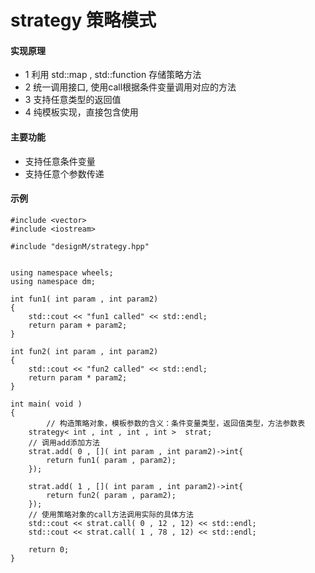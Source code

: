 # strategy 策略模式
#### 实现原理
- 1 利用 std::map , std::function 存储策略方法
- 2 统一调用接口, 使用call根据条件变量调用对应的方法
- 3 支持任意类型的返回值
- 4 纯模板实现，直接包含使用
#### 主要功能
- 支持任意条件变量
- 支持任意个参数传递

#### 示例
```
#include <vector>
#include <iostream>

#include "designM/strategy.hpp"


using namespace wheels;
using namespace dm;

int fun1( int param , int param2)
{
	std::cout << "fun1 called" << std::endl;
	return param + param2;
}

int fun2( int param , int param2)
{
	std::cout << "fun2 called" << std::endl;
	return param * param2;
}

int main( void )
{
        // 构造策略对象，模板参数的含义：条件变量类型，返回值类型，方法参数表
	strategy< int , int , int , int >  strat;
	// 调用add添加方法
	strat.add( 0 , []( int param , int param2)->int{
		return fun1( param , param2);
	});
	
	strat.add( 1 , []( int param , int param2)->int{
		return fun2( param , param2);
	});
	// 使用策略对象的call方法调用实际的具体方法
	std::cout << strat.call( 0 , 12 , 12) << std::endl;
	std::cout << strat.call( 1 , 78 , 12) << std::endl;

	return 0;
}
```